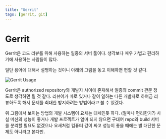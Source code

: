 ```yaml
---
title: "Gerrit"
tags: [gerrit, git]
---
```

# Gerrit

Gerrit은 코드 리뷰를 위해 사용하는 일종의 서버 툴이다. 생각보다 매우 가볍고 편리하기에 사용하는 사람들이 많다.

일단 용어에 대해서 설명하는 것이니 아래의 그림을 놓고 이해하면 편할 것 같다.

![Gerrit Usage](intro-quick-central-gerrit.png)

Gerrit은 authorized repository와 개발자 사이에 존재해서 일종의 commit 관문 정도로 생각하면 될 것 같다. 리뷰어가 따로 있거나 같이 일하는 다른 개발자로 하여금 리뷰하도록 해서 문제를 최대한 방지하려는 방법이라고 볼 수 있겠다.

위 그림에서 보이는 방법의 개발 시스템이 요새는 대세인듯 하다. (얼마나 편리한가?) 사실 머신의 성능이 좋거나 개발 프로젝트가 얼마 되지 않으면 구태여 repo와 build 서버를 분리할 필요도 없겠으나 요새처럼 컴퓨터 값이 싸고 성능이 좋을 때에는 별 대단한 문제도 아니라고 본다만.


